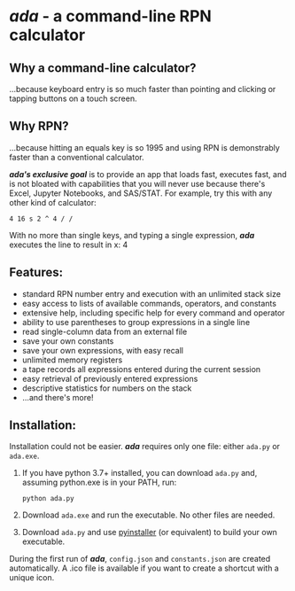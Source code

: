 # **_ada_ - a command-line RPN calculator**

## **Why a command-line calculator?**
...because keyboard entry is so much faster than pointing and clicking or tapping buttons on a touch screen.</span>

## **Why RPN?** 
...because hitting an equals key is so 1995 and using RPN is demonstrably faster than a conventional calculator.

**_ada's exclusive goal_** is to provide an app that loads fast, executes fast, and is not bloated with capabilities that you will never use because there's Excel, Jupyter Notebooks, and SAS/STAT. For example, try this with any other kind of calculator:

    4 16 s 2 ^ 4 / /

With no more than single keys, and typing a single expression, **_ada_** executes the line to result in x: 4

## **Features:**
- standard RPN number entry and execution with an unlimited stack size
- easy access to lists of available commands, operators, and constants
- extensive help, including specific help for every command and operator
- ability to use parentheses to group expressions in a single line
- read single-column data from an external file
- save your own constants
- save your own expressions, with easy recall
- unlimited memory registers
- a tape records all expressions entered during the current session
- easy retrieval of previously entered expressions
- descriptive statistics for numbers on the stack
- ...and there's more!

## **Installation:**
Installation could not be easier. **_ada_** requires only one file: either `ada.py` or `ada.exe`. 

1. If you have python 3.7+ installed, you can download `ada.py` and, assuming python.exe is in your PATH, run:
   
    `python ada.py`

2. Download `ada.exe` and run the executable. No other files are needed.

3. Download `ada.py` and use [pyinstaller](https://www.pyinstaller.org/) (or equivalent) to build your own executable.

During the first run of **_ada_**, `config.json` and `constants.json` are created automatically. A .ico file is available if you want to create a shortcut with a unique icon.